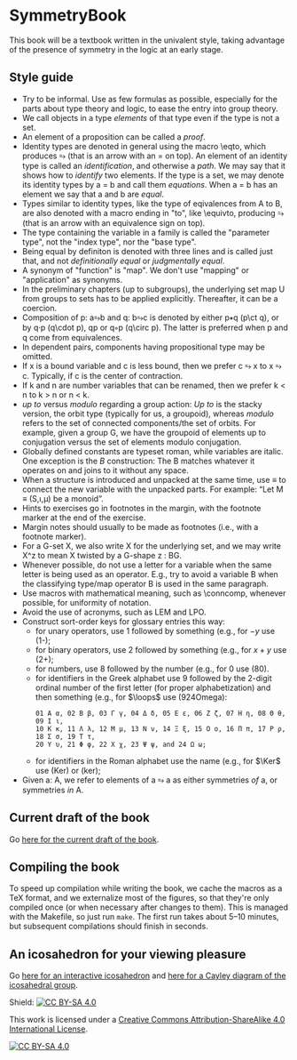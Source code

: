 # SymmetryBook
This book will be a textbook written in the univalent style, taking advantage of the presence of symmetry in the logic at an early stage.

## Style guide

- Try to be informal.  Use as few formulas as possible, especially for the parts about type theory and logic, to ease the entry into group theory.
- We call objects in a type *elements* of that type even if the type is not a set.
- An element of a proposition can be called a *proof*.
- Identity types are denoted in general using the macro \eqto, which produces ⥱ (that is an arrow with an = on top). An element of an identity type is called an *identification*, and otherwise a *path*. We may say that it shows how to *identify* two elements.
  If the type is a set, we may denote its identity types by a = b and call them *equations*. When a = b has an element we say that a and b are *equal*.
- Types similar to identity types, like the type of eqivalences from A to B, are also denoted with a macro ending in "to", like \equivto, producing ⥲ (that is an arrow with an equivalence sign on top).
- The type containing the variable in a family is called the "parameter type", not the "index type", nor the "base type".
- Being equal by definiton is denoted with three lines and is called just that, and not *definitionally equal* or *judgmentally equal*.
- A synonym of "function" is "map".  We don't use "mapping" or "application" as synonyms.
- In the preliminary chapters (up to subgroups), the underlying set map U from groups to sets has to be applied explicitly. Thereafter, it can be a coercion.
- Composition of p: a⥱b and q: b⥱c is denoted by either p∗q (p\ct q), or by q·p (q\cdot p), qp or q∘p (q\circ p). The latter is preferred when p and q come from equivalences.
- In dependent pairs, components having propositional type may be omitted.
- If x is a bound variable and c is less bound, then we prefer c ⥱ x to x ⥱ c. Typically, if c is the center of contraction.
- If k and n are number variables that can be renamed, then we prefer k < n to k > n or n < k.
- *up to* versus *modulo* regarding a group action: *Up to* is the stacky version, the orbit type (typically for us, a groupoid), whereas *modulo* refers to the set of connected components/the set of orbits. For example, given a group G, we have the groupoid of elements up to conjugation versus the set of elements modulo conjugation.
- Globally defined constants are typeset roman, while variables are italic. One exception is the *B* construction: The B matches whatever it operates on and joins to it without any space.
- When a structure is introduced and unpacked at the same time, use ≡ to connect the new variable with the unpacked parts. For example: “Let M ≡ (S,ι,μ) be a monoid”.
- Hints to exercises go in footnotes in the margin, with the footnote marker at the end of the exercise.
- Margin notes should usually to be made as footnotes (i.e., with a footnote marker).
- For a G-set X, we also write X for the underlying set, and we may write X^z to mean X twisted by a G-shape z : BG.
- Whenever possible, do not use a letter for a variable when the same letter is being used as an operator. E.g., try to avoid a variable B when the classifying type/map operator B is used in the same paragraph.
- Use macros with mathematical meaning, such as \conncomp, whenever possible, for uniformity of notation.
- Avoid the use of acronyms, such as LEM and LPO.
- Construct sort-order keys for glossary entries this way:
  + for unary operators, use 1 followed by something (e.g., for $-y$ use (1-);
  + for binary operators, use 2 followed by something (e.g., for $x+y$ use (2+);
  + for numbers, use 8 followed by the number (e.g., for $0$ use (80).
  + for identifiers in the Greek alphabet use 9 followed by the 2-digit ordinal number of the first letter (for proper alphabetization) and then something (e.g., for $\loops$ use (924Omega):
    ```
    01 Α α, 02 Β β, 03 Γ γ, 04 Δ δ, 05 Ε ε, 06 Ζ ζ, 07 Η η, 08 Θ θ, 09 Ι ι,
    10 Κ κ, 11 Λ λ, 12 Μ μ, 13 Ν ν, 14 Ξ ξ, 15 Ο ο, 16 Π π, 17 Ρ ρ, 18 Σ σ, 19 Τ τ,
    20 Υ υ, 21 Φ φ, 22 Χ χ, 23 Ψ ψ, and 24 Ω ω;
    ```
  + for identifiers in the Roman alphabet use the name (e.g., for $\Ker$ use (Ker) or (ker);
- Given a: A, we refer to elements of a ⥱ a as either symmetries *of* a, or symmetries *in* A.

## Current draft of the book

Go [here for the current draft of the book](https://marcbezem.github.io/SymmetryMirror/book.pdf).

## Compiling the book

To speed up compilation while writing the book, we cache the macros as a TeX format, and we externalize most of the figures,
so that they're only compiled once (or when necessary after changes to them).
This is managed with the Makefile, so just run `make`. The first run takes about 5–10 minutes, but subsequent compilations should finish in seconds.

## An icosahedron for your viewing pleasure

Go [here for an interactive icosahedron](https://unimath.github.io/SymmetryBook/icosahedron.html)
and [here for a Cayley diagram of the icosahedral group](https://unimath.github.io/SymmetryBook/icocayley.html).

Shield: [![CC BY-SA 4.0][cc-by-sa-shield]][cc-by-sa]

This work is licensed under a
[Creative Commons Attribution-ShareAlike 4.0 International License][cc-by-sa].

[![CC BY-SA 4.0][cc-by-sa-image]][cc-by-sa]

[cc-by-sa]: http://creativecommons.org/licenses/by-sa/4.0/
[cc-by-sa-image]: https://licensebuttons.net/l/by-sa/4.0/88x31.png
[cc-by-sa-shield]: https://img.shields.io/badge/License-CC%20BY--SA%204.0-lightgrey.svg
